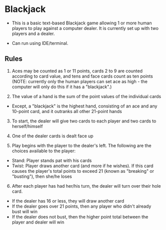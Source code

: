 # Blackjack

- This is a basic text-based Blackjack game allowing 1 or more human players to play against a computer dealer. It is currently set up with two players and a dealer.

- Can run using IDE/terminal.

## Rules

1. Aces may be counted as 1 or 11 points, cards 2 to 9 are counted according to card value, and tens and face cards count as ten points (NOTE: currently only the human players can set ace as high - the computer will only do this if it has a "blackjack".)

2. The value of a hand is the sum of the point values of the individual cards

 - Except, a "blackjack" is the highest hand, consisting of an ace and any 10-point card, and it outranks all other 21-point hands

3. To start, the dealer will give two cards to each player and two cards to herself/himself

4. One of the dealer cards is dealt face up

5. Play begins with the player to the dealer's left. The following are the choices available to the player:

 - Stand: Player stands pat with his cards
- Twist: Player draws another card (and more if he wishes). If this card causes the player's total points to exceed 21 (known as "breaking" or "busting"), then she/he loses

6. After each player has had her/his turn, the dealer will turn over their hole card.
- If the dealer has 16 or less, they will draw another card
- If the dealer goes over 21 points, then any player who didn't already bust will win
- If the dealer does not bust, then the higher point total between the player and dealer will win
